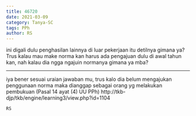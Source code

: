 ```yaml
---
title: 46720
date: 2021-03-09
category: Tanya-SC
tags: PPh
author: RS
---
```


ini digali dulu penghasilan lainnya di luar pekerjaan itu detilnya gimana ya? Trus kalau mau make norma kan harus ada pengajuan dulu di awal tahun kan, nah kalau dia ngga ngajuin normanya gimana ya mba?

---

iya bener sesuai uraian jawaban mu, trus kalo dia belum mengajukan penggunaan norma maka dianggap sebagai orang yg melakukan pembukuan (Pasal 14 ayat (4) UU PPh) http://tkb-djp/tkb/engine/learning3/view.php?id=1104

`RS`
